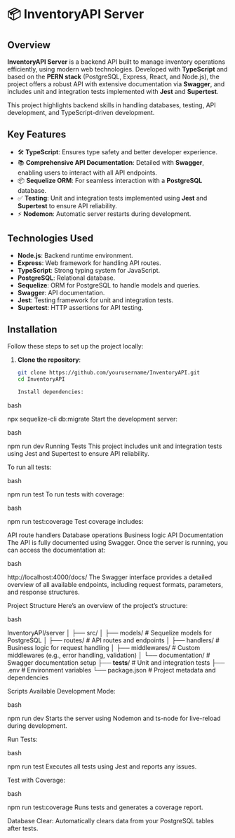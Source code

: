 # 📦 InventoryAPI Server

## Overview

**InventoryAPI Server** is a backend API built to manage inventory operations efficiently, using modern web technologies. Developed with **TypeScript** and based on the **PERN stack** (PostgreSQL, Express, React, and Node.js), the project offers a robust API with extensive documentation via **Swagger**, and includes unit and integration tests implemented with **Jest** and **Supertest**.

This project highlights backend skills in handling databases, testing, API development, and TypeScript-driven development.

## Key Features

- 🛠 **TypeScript**: Ensures type safety and better developer experience.
- 📚 **Comprehensive API Documentation**: Detailed with **Swagger**, enabling users to interact with all API endpoints.
- 📦 **Sequelize ORM**: For seamless interaction with a **PostgreSQL** database.
- ✅ **Testing**: Unit and integration tests implemented using **Jest** and **Supertest** to ensure API reliability.
- ⚡ **Nodemon**: Automatic server restarts during development.
  
## Technologies Used

- **Node.js**: Backend runtime environment.
- **Express**: Web framework for handling API routes.
- **TypeScript**: Strong typing system for JavaScript.
- **PostgreSQL**: Relational database.
- **Sequelize**: ORM for PostgreSQL to handle models and queries.
- **Swagger**: API documentation.
- **Jest**: Testing framework for unit and integration tests.
- **Supertest**: HTTP assertions for API testing.

## Installation

Follow these steps to set up the project locally:

1. **Clone the repository**:

   ```bash
   git clone https://github.com/yourusername/InventoryAPI.git
   cd InventoryAPI

   Install dependencies:


bash

npx sequelize-cli db:migrate
Start the development server:

bash

npm run dev
Running Tests
This project includes unit and integration tests using Jest and Supertest to ensure API reliability.

To run all tests:

bash

npm run test
To run tests with coverage:

bash

npm run test:coverage
Test coverage includes:

API route handlers
Database operations
Business logic
API Documentation
The API is fully documented using Swagger. Once the server is running, you can access the documentation at:

bash

http://localhost:4000/docs/
The Swagger interface provides a detailed overview of all available endpoints, including request formats, parameters, and response structures.

Project Structure
Here’s an overview of the project’s structure:

bash

InventoryAPI/server
│
├── src/
│   ├── models/         # Sequelize models for PostgreSQL
│   ├── routes/         # API routes and endpoints
│   ├── handlers/       # Business logic for request handling
│   ├── middlewares/    # Custom middlewares (e.g., error handling, validation)
│   └── documentation/  # Swagger documentation setup
├── __tests__/          # Unit and integration tests
├── .env                # Environment variables
└── package.json        # Project metadata and dependencies

Scripts Available
Development Mode:

bash

npm run dev
Starts the server using Nodemon and ts-node for live-reload during development.

Run Tests:

bash

npm run test
Executes all tests using Jest and reports any issues.

Test with Coverage:

bash

npm run test:coverage
Runs tests and generates a coverage report.

Database Clear: Automatically clears data from your PostgreSQL tables after tests.
